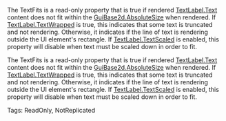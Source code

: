 The TextFits is a read-only property that is true if rendered [TextLabel.Text](https://developer.roblox.com/api-reference/property/TextLabel/Text) content does not fit within the [GuiBase2d.AbsoluteSize](https://developer.roblox.com/api-reference/property/GuiBase2d/AbsoluteSize) when rendered. If [TextLabel.TextWrapped](https://developer.roblox.com/api-reference/property/TextLabel/TextWrapped) is true, this indicates that some text is truncated and not rendering. Otherwise, it indicates if the line of text is rendering outside the UI element's rectangle. If [TextLabel.TextScaled](https://developer.roblox.com/api-reference/property/TextLabel/TextScaled) is enabled, this property will disable when text must be scaled down in order to fit.
	
The TextFits is a read-only property that is true if rendered [TextLabel.Text](https://developer.roblox.com/api-reference/property/TextLabel/Text) content does not fit within the [GuiBase2d.AbsoluteSize](https://developer.roblox.com/api-reference/property/GuiBase2d/AbsoluteSize) when rendered. If [TextLabel.TextWrapped](https://developer.roblox.com/api-reference/property/TextLabel/TextWrapped) is true, this indicates that some text is truncated and not rendering. Otherwise, it indicates if the line of text is rendering outside the UI element's rectangle. If [TextLabel.TextScaled](https://developer.roblox.com/api-reference/property/TextLabel/TextScaled) is enabled, this property will disable when text must be scaled down in order to fit.

Tags: ReadOnly, NotReplicated